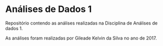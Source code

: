 # Análises de Dados 1
Repositório contendo as análises realizadas na Disciplina de Análises de dados 1.

As análises foram realizadas por Gileade Kelvin da Silva no ano de 2017.
